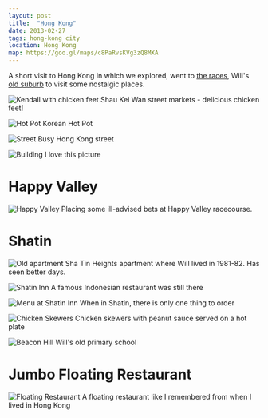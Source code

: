 ```yaml
---
layout: post
title:  "Hong Kong"
date: 2013-02-27
tags: hong-kong city
location: Hong Kong
map: https://goo.gl/maps/c8PaRvsKVg3zQ8MXA
---
```

A short visit to Hong Kong in which we explored,
went to [the races](#happy-valley),
Will's [old suburb](#shatin) to visit some nostalgic places.

![Kendall with chicken feet](/photos/hong-kong/chicken-feet.jpg)
Shau Kei Wan street markets - delicious chicken feet!

![Hot Pot](/photos/hong-kong/hot-pot.jpg)
Korean Hot Pot

![Street](/photos/hong-kong/street.jpg)
Busy Hong Kong street

![Building](/photos/hong-kong/building.jpg)
I love this picture

Happy Valley
============
![Happy Valley](/photos/hong-kong/happy-valley.jpg)
Placing some ill-advised bets at Happy Valley racecourse.

Shatin
======

![Old apartment](/photos/hong-kong/old-apartment.jpg)
Sha Tin Heights apartment where Will lived in 1981-82.
Has seen better days.

![Shatin Inn](/photos/hong-kong/shatin-inn.jpg)
A famous Indonesian restaurant was still there

![Menu at Shatin Inn](/photos/hong-kong/indo-menu.jpg)
When in Shatin, there is only one thing to order

![Chicken Skewers](/photos/hong-kong/chicken-skewers.jpg)
Chicken skewers with peanut sauce served on a hot plate

![Beacon Hill](/photos/hong-kong/beacon-hill.jpg)
Will's old primary school

Jumbo Floating Restaurant
=========================

![Floating Restaurant](/photos/hong-kong/jumbo.jpg)
A floating restaurant like I remembered from when I lived in Hong Kong
